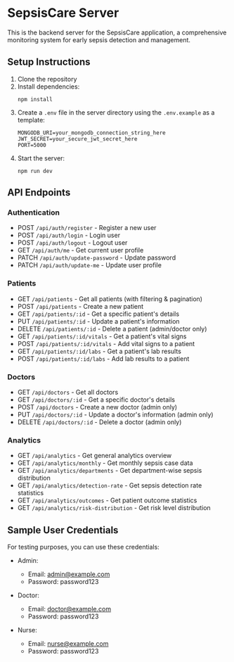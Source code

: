 
# SepsisCare Server

This is the backend server for the SepsisCare application, a comprehensive monitoring system for early sepsis detection and management.

## Setup Instructions

1. Clone the repository
2. Install dependencies:
   ```
   npm install
   ```
3. Create a `.env` file in the server directory using the `.env.example` as a template:
   ```
   MONGODB_URI=your_mongodb_connection_string_here
   JWT_SECRET=your_secure_jwt_secret_here
   PORT=5000
   ```
4. Start the server:
   ```
   npm run dev
   ```

## API Endpoints

### Authentication
- POST `/api/auth/register` - Register a new user
- POST `/api/auth/login` - Login user
- POST `/api/auth/logout` - Logout user
- GET `/api/auth/me` - Get current user profile
- PATCH `/api/auth/update-password` - Update password
- PATCH `/api/auth/update-me` - Update user profile

### Patients
- GET `/api/patients` - Get all patients (with filtering & pagination)
- POST `/api/patients` - Create a new patient
- GET `/api/patients/:id` - Get a specific patient's details
- PUT `/api/patients/:id` - Update a patient's information
- DELETE `/api/patients/:id` - Delete a patient (admin/doctor only)
- GET `/api/patients/:id/vitals` - Get a patient's vital signs
- POST `/api/patients/:id/vitals` - Add vital signs to a patient
- GET `/api/patients/:id/labs` - Get a patient's lab results
- POST `/api/patients/:id/labs` - Add lab results to a patient

### Doctors
- GET `/api/doctors` - Get all doctors
- GET `/api/doctors/:id` - Get a specific doctor's details
- POST `/api/doctors` - Create a new doctor (admin only)
- PUT `/api/doctors/:id` - Update a doctor's information (admin only)
- DELETE `/api/doctors/:id` - Delete a doctor (admin only)

### Analytics
- GET `/api/analytics` - Get general analytics overview
- GET `/api/analytics/monthly` - Get monthly sepsis case data
- GET `/api/analytics/departments` - Get department-wise sepsis distribution
- GET `/api/analytics/detection-rate` - Get sepsis detection rate statistics
- GET `/api/analytics/outcomes` - Get patient outcome statistics
- GET `/api/analytics/risk-distribution` - Get risk level distribution

## Sample User Credentials

For testing purposes, you can use these credentials:

- Admin: 
  - Email: admin@example.com
  - Password: password123

- Doctor:
  - Email: doctor@example.com
  - Password: password123

- Nurse:
  - Email: nurse@example.com
  - Password: password123
